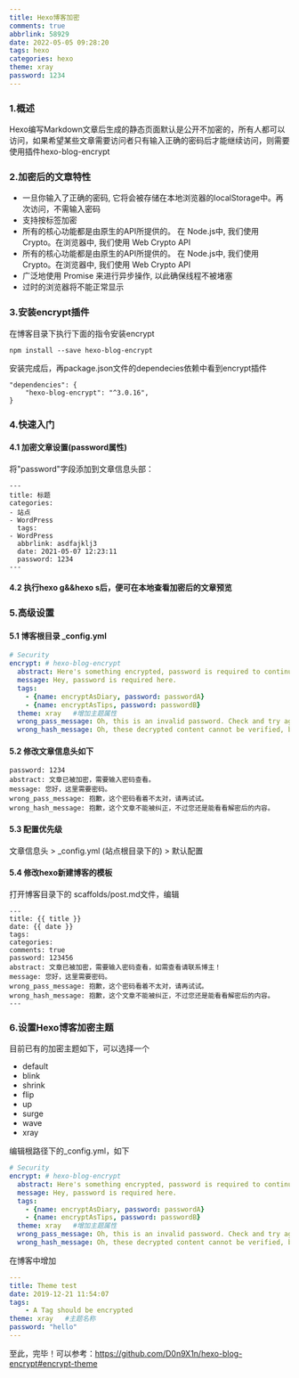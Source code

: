 ```yaml
---
title: Hexo博客加密
comments: true
abbrlink: 58929
date: 2022-05-05 09:28:20
tags: hexo
categories: hexo
theme: xray
password: 1234
---
```

### 1.概述
Hexo编写Markdown文章后生成的静态页面默认是公开不加密的，所有人都可以访问，如果希望某些文章需要访问者只有输入正确的密码后才能继续访问，则需要使用插件hexo-blog-encrypt
 

### 2.加密后的文章特性
- 一旦你输入了正确的密码, 它将会被存储在本地浏览器的localStorage中。再次访问，不需输入密码
- 支持按标签加密
- 所有的核心功能都是由原生的API所提供的。 在 Node.js中, 我们使用 Crypto。在浏览器中, 我们使用 Web Crypto API
- 所有的核心功能都是由原生的API所提供的。 在 Node.js中, 我们使用 Crypto。在浏览器中, 我们使用 Web Crypto API
- 广泛地使用 Promise 来进行异步操作, 以此确保线程不被堵塞
- 过时的浏览器将不能正常显示

### 3.安装encrypt插件
在博客目录下执行下面的指令安装encrypt
```shell
npm install --save hexo-blog-encrypt
```
安装完成后，再package.json文件的dependecies依赖中看到encrypt插件
```lombok.config
"dependencies": {
    "hexo-blog-encrypt": "^3.0.16",
}
```
### 4.快速入门
#### 4.1 加密文章设置(password属性)
将"password"字段添加到文章信息头部：
```text
---
title: 标题
categories:
- 站点
- WordPress
  tags:
- WordPress
  abbrlink: asdfajklj3
  date: 2021-05-07 12:23:11
  password: 1234
---
```
#### 4.2 执行hexo g&&hexo s后，便可在本地查看加密后的文章预览
 

### 5.高级设置
#### 5.1 博客根目录 _config.yml
```yaml
# Security
encrypt: # hexo-blog-encrypt
  abstract: Here's something encrypted, password is required to continue reading.
  message: Hey, password is required here.
  tags:
    - {name: encryptAsDiary, password: passwordA}
    - {name: encryptAsTips, password: passwordB}
  theme: xray   #增加主题属性
  wrong_pass_message: Oh, this is an invalid password. Check and try again, please.
  wrong_hash_message: Oh, these decrypted content cannot be verified, but you can still have a look.
```

#### 5.2 修改文章信息头如下
```text
password: 1234
abstract: 文章已被加密，需要输入密码查看。
message: 您好，这里需要密码。
wrong_pass_message: 抱歉，这个密码看着不太对，请再试试。
wrong_hash_message: 抱歉，这个文章不能被纠正，不过您还是能看看解密后的内容。
```
#### 5.3 配置优先级

文章信息头 > _config.yml (站点根目录下的) > 默认配置

#### 5.4 修改hexo新建博客的模板
打开博客目录下的 scaffolds/post.md文件，编辑
```text
---
title: {{ title }}
date: {{ date }}
tags:
categories: 
comments: true
password: 123456
abstract: 文章已被加密，需要输入密码查看，如需查看请联系博主！
message: 您好，这里需要密码。
wrong_pass_message: 抱歉，这个密码看着不太对，请再试试。
wrong_hash_message: 抱歉，这个文章不能被纠正，不过您还是能看看解密后的内容。
---
```

### 6.设置Hexo博客加密主题
目前已有的加密主题如下，可以选择一个
- default
- blink
- shrink
- flip 
- up
- surge
- wave
- xray

编辑根路径下的_config.yml，如下
```yaml
# Security
encrypt: # hexo-blog-encrypt
  abstract: Here's something encrypted, password is required to continue reading.
  message: Hey, password is required here.
  tags:
    - {name: encryptAsDiary, password: passwordA}
    - {name: encryptAsTips, password: passwordB}
  theme: xray   #增加主题属性
  wrong_pass_message: Oh, this is an invalid password. Check and try again, please.
  wrong_hash_message: Oh, these decrypted content cannot be verified, but you can still have a look.
```

在博客中增加
```yaml
---
title: Theme test
date: 2019-12-21 11:54:07
tags:
    - A Tag should be encrypted
theme: xray   #主题名称
password: "hello"
---
```
至此，完毕！可以参考：https://github.com/D0n9X1n/hexo-blog-encrypt#encrypt-theme

